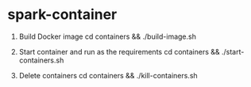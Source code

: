 # spark-container

1. Build Docker image
cd containers && ./build-image.sh

2. Start container and run as the requirements
cd containers && ./start-containers.sh <number slave> <size of the file to treat>

3. Delete containers
cd containers && ./kill-containers.sh

